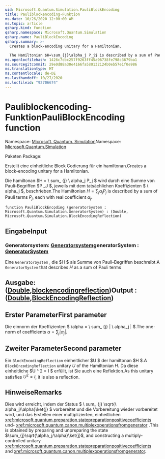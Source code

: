 ```yaml
---
uid: Microsoft.Quantum.Simulation.PauliBlockEncoding
title: Pauliblockencoding-Funktion
ms.date: 10/26/2020 12:00:00 AM
ms.topic: article
qsharp.kind: function
qsharp.namespace: Microsoft.Quantum.Simulation
qsharp.name: PauliBlockEncoding
qsharp.summary: >-
  Creates a block-encoding unitary for a Hamiltonian.

  The Hamiltonian $H=\sum_{j}\alpha_j P_j$ is described by a sum of Pauli terms $P_j$, each with real coefficient $\alpha_j$.
ms.openlocfilehash: 1426c7cbc257f9263ff45a96738fe798c3679ba1
ms.sourcegitcommit: 29e0d88a30e4166fa580132124b0eb57e1f0e986
ms.translationtype: MT
ms.contentlocale: de-DE
ms.lasthandoff: 10/27/2020
ms.locfileid: "92706674"
---
```

# <a name="pauliblockencoding-function"></a><span data-ttu-id="33115-102">Pauliblockencoding-Funktion</span><span class="sxs-lookup"><span data-stu-id="33115-102">PauliBlockEncoding function</span></span>

<span data-ttu-id="33115-103">Namespace: [Microsoft. Quantum. Simulation](xref:Microsoft.Quantum.Simulation)</span><span class="sxs-lookup"><span data-stu-id="33115-103">Namespace: [Microsoft.Quantum.Simulation](xref:Microsoft.Quantum.Simulation)</span></span>

<span data-ttu-id="33115-104">Paketen [](https://nuget.org/packages/)</span><span class="sxs-lookup"><span data-stu-id="33115-104">Package: [](https://nuget.org/packages/)</span></span>


<span data-ttu-id="33115-105">Erstellt eine einheitliche Block Codierung für ein hamiltonan.</span><span class="sxs-lookup"><span data-stu-id="33115-105">Creates a block-encoding unitary for a Hamiltonian.</span></span>

<span data-ttu-id="33115-106">Die hamiltonan $H = \ sum_ {j} \ alpha_j P_j $ wird durch eine Summe von Pauli-Begriffen $P _J $, jeweils mit dem tatsächlichen Koeffizienten $ \ alpha_j $, beschrieben.</span><span class="sxs-lookup"><span data-stu-id="33115-106">The Hamiltonian $H=\sum_{j}\alpha_j P_j$ is described by a sum of Pauli terms $P_j$, each with real coefficient $\alpha_j$.</span></span>

```qsharp
function PauliBlockEncoding (generatorSystem : Microsoft.Quantum.Simulation.GeneratorSystem) : (Double, Microsoft.Quantum.Simulation.BlockEncodingReflection)
```


## <a name="input"></a><span data-ttu-id="33115-107">Eingabe</span><span class="sxs-lookup"><span data-stu-id="33115-107">Input</span></span>

### <a name="generatorsystem--generatorsystem"></a><span data-ttu-id="33115-108">Generatorsystem: [Generatorsystem](xref:Microsoft.Quantum.Simulation.GeneratorSystem)</span><span class="sxs-lookup"><span data-stu-id="33115-108">generatorSystem : [GeneratorSystem](xref:Microsoft.Quantum.Simulation.GeneratorSystem)</span></span>

<span data-ttu-id="33115-109">Eine `GeneratorSystem` , die $H $ als Summe von Pauli-Begriffen beschreibt.</span><span class="sxs-lookup"><span data-stu-id="33115-109">A `GeneratorSystem` that describes $H$ as a sum of Pauli terms</span></span>



## <a name="output--doubleblockencodingreflection"></a><span data-ttu-id="33115-110">Ausgabe: ([Double](xref:microsoft.quantum.lang-ref.double),[blockencodingreflection](xref:Microsoft.Quantum.Simulation.BlockEncodingReflection))</span><span class="sxs-lookup"><span data-stu-id="33115-110">Output : ([Double](xref:microsoft.quantum.lang-ref.double),[BlockEncodingReflection](xref:Microsoft.Quantum.Simulation.BlockEncodingReflection))</span></span>

## <a name="first-parameter"></a><span data-ttu-id="33115-111">Erster Parameter</span><span class="sxs-lookup"><span data-stu-id="33115-111">First parameter</span></span>

<span data-ttu-id="33115-112">Die einnorm der Koeffizienten $ \alpha = \ sum_ {j} | \ alpha_j | $.</span><span class="sxs-lookup"><span data-stu-id="33115-112">The one-norm of coefficients $\alpha=\sum_{j}|\alpha_j|$.</span></span>

## <a name="second-parameter"></a><span data-ttu-id="33115-113">Zweiter Parameter</span><span class="sxs-lookup"><span data-stu-id="33115-113">Second parameter</span></span>

<span data-ttu-id="33115-114">Ein `BlockEncodingReflection` einheitlicher $U $ der hamiltonan $H $.</span><span class="sxs-lookup"><span data-stu-id="33115-114">A `BlockEncodingReflection` unitary $U$ of the Hamiltonian $H$.</span></span> <span data-ttu-id="33115-115">Da diese einheitliche $U ^ 2 = I $ erfüllt, ist Sie auch eine Reflektion.</span><span class="sxs-lookup"><span data-stu-id="33115-115">As this unitary satisfies $U^2 = I$, it is also a reflection.</span></span>

## <a name="remarks"></a><span data-ttu-id="33115-116">Hinweise</span><span class="sxs-lookup"><span data-stu-id="33115-116">Remarks</span></span>

<span data-ttu-id="33115-117">Dies wird erreicht, indem der Status $ \ sum_ {j} \sqrt{\ alpha_j/\alpha}\ket{j} $ vorbereitet und die Vorbereitung wieder vorbereitet wird, und das Erstellen einer multiplizierten, einheitlichen <xref:microsoft.quantum.preparation.statepreparationpositivecoefficients> und- <xref:microsoft.quantum.canon.multiplexoperationsfromgenerator> .</span><span class="sxs-lookup"><span data-stu-id="33115-117">This is obtained by preparing and unpreparing the state $\sum_{j}\sqrt{\alpha_j/\alpha}\ket{j}$, and constructing a multiply-controlled unitary <xref:microsoft.quantum.preparation.statepreparationpositivecoefficients> and <xref:microsoft.quantum.canon.multiplexoperationsfromgenerator>.</span></span>